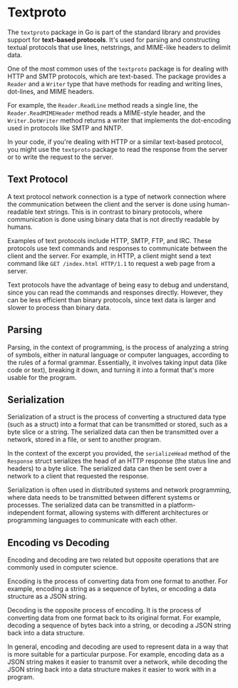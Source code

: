 # Textproto

The `textproto` package in Go is part of the standard library and provides support for **text-based protocols**. It's used for parsing and constructing textual protocols that use lines, netstrings, and MIME-like headers to delimit data.

One of the most common uses of the `textproto` package is for dealing with HTTP and SMTP protocols, which are text-based. The package provides a `Reader` and a `Writer` type that have methods for reading and writing lines, dot-lines, and MIME headers.

For example, the `Reader.ReadLine` method reads a single line, the `Reader.ReadMIMEHeader` method reads a MIME-style header, and the `Writer.DotWriter` method returns a writer that implements the dot-encoding used in protocols like SMTP and NNTP.

In your code, if you're dealing with HTTP or a similar text-based protocol, you might use the `textproto` package to read the response from the server or to write the request to the server.

## Text Protocol

A text protocol network connection is a type of network connection where the communication between the client and the server is done using human-readable text strings. This is in contrast to binary protocols, where communication is done using binary data that is not directly readable by humans.

Examples of text protocols include HTTP, SMTP, FTP, and IRC. These protocols use text commands and responses to communicate between the client and the server. For example, in HTTP, a client might send a text command like `GET /index.html HTTP/1.1` to request a web page from a server.

Text protocols have the advantage of being easy to debug and understand, since you can read the commands and responses directly. However, they can be less efficient than binary protocols, since text data is larger and slower to process than binary data.

## Parsing

Parsing, in the context of programming, is the process of analyzing a string of symbols, either in natural language or computer languages, according to the rules of a formal grammar. Essentially, it involves taking input data (like code or text), breaking it down, and turning it into a format that's more usable for the program.

## Serialization

Serialization of a struct is the process of converting a structured data type (such as a struct) into a format that can be transmitted or stored, such as a byte slice or a string. The serialized data can then be transmitted over a network, stored in a file, or sent to another program.

In the context of the excerpt you provided, the `serializeHead` method of the `Response` struct serializes the head of an HTTP response (the status line and headers) to a byte slice. The serialized data can then be sent over a network to a client that requested the response.

Serialization is often used in distributed systems and network programming, where data needs to be transmitted between different systems or processes. The serialized data can be transmitted in a platform-independent format, allowing systems with different architectures or programming languages to communicate with each other.

## Encoding vs Decoding

Encoding and decoding are two related but opposite operations that are commonly used in computer science.

Encoding is the process of converting data from one format to another. For example, encoding a string as a sequence of bytes, or encoding a data structure as a JSON string.

Decoding is the opposite process of encoding. It is the process of converting data from one format back to its original format. For example, decoding a sequence of bytes back into a string, or decoding a JSON string back into a data structure.

In general, encoding and decoding are used to represent data in a way that is more suitable for a particular purpose. For example, encoding data as a JSON string makes it easier to transmit over a network, while decoding the JSON string back into a data structure makes it easier to work with in a program.